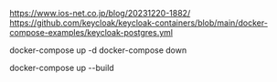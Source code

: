https://www.ios-net.co.jp/blog/20231220-1882/
https://github.com/keycloak/keycloak-containers/blob/main/docker-compose-examples/keycloak-postgres.yml

docker-compose up -d
docker-compose down

docker-compose up --build